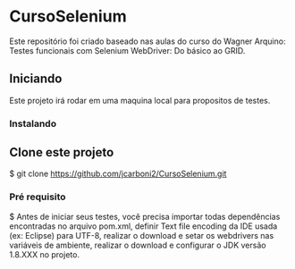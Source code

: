 # CursoSelenium

Este repositório foi criado baseado nas aulas do curso do Wagner Arquino: Testes funcionais com Selenium WebDriver: Do básico ao GRID.


## Iniciando

Este projeto irá rodar em uma maquina local para propositos de testes.


### Instalando

## Clone este projeto

$ git clone https://github.com/jcarboni2/CursoSelenium.git


### Pré requisito

$ Antes de iniciar seus testes, você precisa importar todas dependências encontradas no arquivo pom.xml, definir Text file encoding da IDE usada (ex: Eclipse) para UTF-8, realizar o download e setar os webdrivers nas variáveis de ambiente, realizar o download e configurar o JDK versão 1.8.XXX no projeto.
